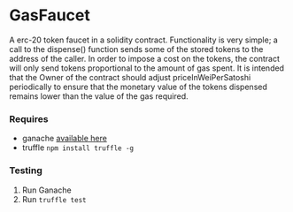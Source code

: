 # GasFaucet

A erc-20 token faucet in a solidity contract. Functionality is very simple; 
a call to the dispense() function sends some of the stored tokens to the address
of the caller. In order to impose a cost on the tokens, the contract will
only send tokens proportional to the amount of gas spent. It is intended that
the Owner of the contract should adjust priceInWeiPerSatoshi periodically to
ensure that the monetary value of the tokens dispensed remains lower than the
value of the gas required.

### Requires
 - ganache [available here](http://truffleframework.com/ganache/)
 - truffle
   `npm install truffle -g`

### Testing
 1. Run Ganache
 2. Run `truffle test`